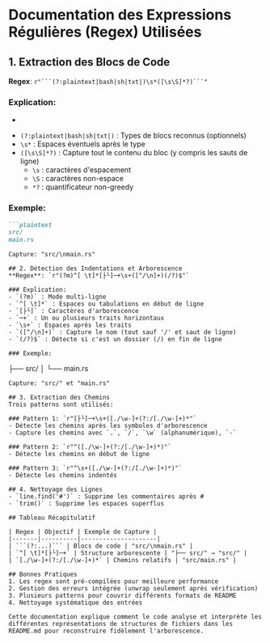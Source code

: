 # Documentation des Expressions Régulières (Regex) Utilisées

## 1. Extraction des Blocs de Code
**Regex**: `r"```(?:plaintext|bash|sh|txt|)\s*([\s\S]*?)```"`

### Explication:
- ``` : Détecte les délimiteurs de blocs de code
- `(?:plaintext|bash|sh|txt|)` : Types de blocs reconnus (optionnels)
- `\s*` : Espaces éventuels après le type
- `([\s\S]*?)` : Capture tout le contenu du bloc (y compris les sauts de ligne)
  - `\s` : caractères d'espacement
  - `\S` : caractères non-espace
  - `*?` : quantificateur non-greedy

### Exemple:
```markdown
```plaintext
src/
main.rs
```
```
Capture: "src/\nmain.rs"

## 2. Détection des Indentations et Arborescence
**Regex**: `r"(?m)^[ \t]*[├└]─+\s+([^/\n]+)(/?)$"`

### Explication:
- `(?m)` : Mode multi-ligne
- `^[ \t]*` : Espaces ou tabulations en début de ligne
- `[├└]` : Caractères d'arborescence
- `─+` : Un ou plusieurs traits horizontaux
- `\s+` : Espaces après les traits
- `([^/\n]+)` : Capture le nom (tout sauf '/' et saut de ligne)
- `(/?)$` : Détecte si c'est un dossier (/) en fin de ligne

### Exemple:
```
├── src/
│   └── main.rs
```
Capture: "src/" et "main.rs"

## 3. Extraction des Chemins
Trois patterns sont utilisés:

### Pattern 1: `r"[├└]─+\s+([./\w-]+(?:/[./\w-]+)*"`
- Détecte les chemins après les symboles d'arborescence
- Capture les chemins avec `.`, `/`, `\w` (alphanumérique), `-`

### Pattern 2: `r"^([./\w-]+(?:/[./\w-]+)*)"`
- Détecte les chemins en début de ligne

### Pattern 3: `r"^\s+([./\w-]+(?:/[./\w-]+)*)"`
- Détecte les chemins indentés

## 4. Nettoyage des Lignes
- `line.find('#')` : Supprime les commentaires après #
- `trim()` : Supprime les espaces superflus

## Tableau Récapitulatif

| Regex | Objectif | Exemple de Capture |
|-------|----------|---------------------|
| ```(?:...)``` | Blocs de code | "src/\nmain.rs" |
| `^[ \t]*[├└]─+` | Structure arborescente | "├── src/" → "src/" |
| `[./\w-]+(?:/[./\w-]+)*` | Chemins relatifs | "src/main.rs" |

## Bonnes Pratiques
1. Les regex sont pré-compilées pour meilleure performance
2. Gestion des erreurs intégrée (unwrap seulement après vérification)
3. Plusieurs patterns pour couvrir différents formats de README
4. Nettoyage systématique des entrées

Cette documentation explique comment le code analyse et interprète les différentes représentations de structures de fichiers dans les README.md pour reconstruire fidèlement l'arborescence.